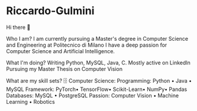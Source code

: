 # Riccardo-Gulmini
Hi there 👋  

Who I am?
I am currently pursuing a Master's degree in Computer Science and Engineering at Politecnico di Milano
I have a deep passion for Computer Science and Artificial Intelligence.  

What I'm doing?
Writing Python, MySQL, Java, C.
Mostly active on LinkedIn
Pursuing my Master Thesis on Computer Vision  

What are my skill sets?
🗄️ Computer Science:
Programming: Python • Java • MySQL
Framework:  PyTorch• TensorFlow• Scikit-Learn• NumPy• Pandas
Databases: MySQL • PostgreSQL
Passion: Computer Vision • Machine Learning • Robotics
